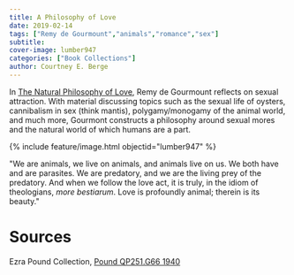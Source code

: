 ```yaml
---
title: A Philosophy of Love
date: 2019-02-14
tags: ["Remy de Gourmount","animals","romance","sex"]
subtitle: 
cover-image: lumber947
categories: ["Book Collections"]
author: Courtney E. Berge
---
```


In [The Natural Philosophy of Love](https://alliance-primo.hosted.exlibrisgroup.com/permalink/f/m1uotc/CP71178993400001451), Remy de Gourmount reflects on sexual attraction. With material discussing topics such as the sexual life of oysters, cannibalism in sex (think mantis), polygamy/monogamy of the animal world, and much more, Gourmont constructs a philosophy around sexual mores and the natural world of which humans are a part.

{% include feature/image.html objectid="lumber947" %}

"We are animals, we live on animals, and animals live on us. We both have and are parasites. We are predatory, and we are the living prey of the predatory. And when we follow the love act, it is truly, in the idiom of theologians, *more bestiarum*. Love is profoundly animal; therein is its beauty." 

# Sources

Ezra Pound Collection, [Pound QP251.G66 1940](https://alliance-primo.hosted.exlibrisgroup.com/permalink/f/m1uotc/CP71178993400001451)